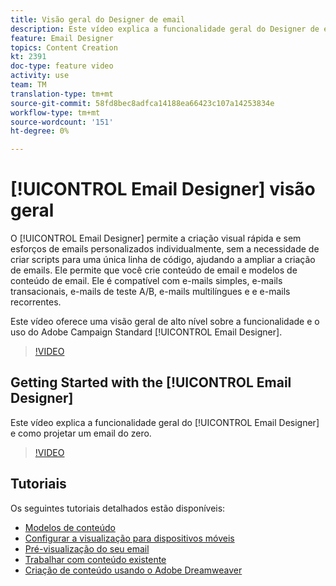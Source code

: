 ```yaml
---
title: Visão geral do Designer de email
description: Este vídeo explica a funcionalidade geral do Designer de email e como projetar um email do zero.Esta página lista todos os vídeos de recursos disponíveis para o designer de email da Adobe Campaign
feature: Email Designer
topics: Content Creation
kt: 2391
doc-type: feature video
activity: use
team: TM
translation-type: tm+mt
source-git-commit: 58fd8bec8adfca14188ea66423c107a14253834e
workflow-type: tm+mt
source-wordcount: '151'
ht-degree: 0%

---
```



# [!UICONTROL Email Designer] visão geral

O [!UICONTROL Email Designer] permite a criação visual rápida e sem esforços de emails personalizados individualmente, sem a necessidade de criar scripts para uma única linha de código, ajudando a ampliar a criação de emails. Ele permite que você crie conteúdo de email e modelos de conteúdo de email. Ele é compatível com e-mails simples, e-mails transacionais, e-mails de teste A/B, e-mails multilíngues e e e-mails recorrentes.

Este vídeo oferece uma visão geral de alto nível sobre a funcionalidade e o uso do Adobe Campaign Standard [!UICONTROL Email Designer].

>[!VIDEO](https://video.tv.adobe.com/v/22771?quality=12)

## Getting Started with the [!UICONTROL Email Designer]

Este vídeo explica a funcionalidade geral do [!UICONTROL Email Designer] e como projetar um email do zero.

>[!VIDEO](https://video.tv.adobe.com/v/25912?quality=12)

## Tutoriais

Os seguintes tutoriais detalhados estão disponíveis:

* [Modelos de conteúdo](/help/designing-content/email-designer/email-content-templates.md)
* [Configurar a visualização para dispositivos móveis](/help/designing-content/email-designer/configure-the-mobile-view.md)
* [Pré-visualização do seu email](/help/designing-content/email-designer/preview-your-email.md)
* [Trabalhar com conteúdo existente](/help/designing-content/email-designer/working-with-existing-content.md)
* [Criação de conteúdo usando o Adobe Dreamweaver](/help/designing-content/email-designer/dreamweaver-integration.md)
